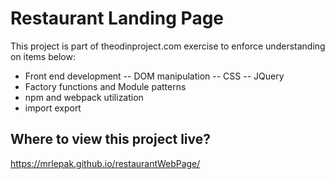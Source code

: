 # Restaurant Landing Page

This project is part of theodinproject.com exercise to enforce understanding on items below:
- Front end development
-- DOM manipulation
-- CSS
-- JQuery
- Factory functions and Module patterns
- npm and webpack utilization
- import export

## Where to view this project live?
https://mrlepak.github.io/restaurantWebPage/
